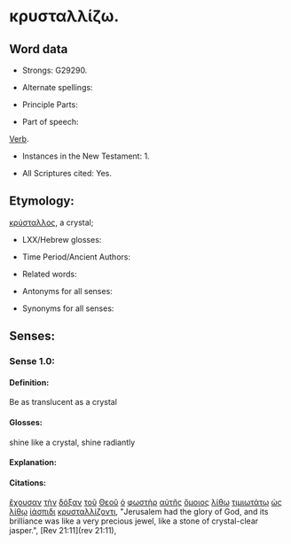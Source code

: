 # κρυσταλλίζω.

<!-- Status: S2=NeedsReview -->
<!-- Lexica used for edits: BDAG, FFM, LN, A-S -->

## Word data

* Strongs: G29290.


* Alternate spellings:

* Principle Parts: 

* Part of speech: 

[Verb](http://ugg.readthedocs.io/en/latest/verb.html).

* Instances in the New Testament: 1.

* All Scriptures cited: Yes.

## Etymology: 

[κρύσταλλος](../G29300/01.md), a crystal;

* LXX/Hebrew glosses: 

* Time Period/Ancient Authors: 

* Related words: 

* Antonyms for all senses:

* Synonyms for all senses: 

## Senses:

### Sense  1.0: 

#### Definition: 

Be as translucent as a crystal

#### Glosses:

shine like a crystal, shine radiantly

#### Explanation:

#### Citations:

[ἔχουσαν](../G21920/01.md) [τὴν](../G35880/01.md) [δόξαν](../G13910/01.md) [τοῦ](../G35880/01.md) [Θεοῦ](../G23160/01.md) [ὁ](../G35880/01.md) [φωστὴρ](../G54580/01.md) [αὐτῆς](../G08460/01.md) [ὅμοιος](../G36640/01.md) [λίθῳ](../G30370/01.md) [τιμιωτάτῳ](../G50945/01.md) [ὡς](../G56130/01.md) [λίθῳ](../G30370/01.md) [ἰάσπιδι](../G23930/01.md) [κρυσταλλίζοντι](../G29290/01.md), 
"Jerusalem had the glory of God, and its brilliance was like a very precious jewel, like a stone of crystal-clear jasper.", 
[Rev 21:11](rev 21:11), 
 